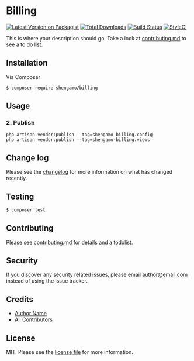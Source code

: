 # Billing

[![Latest Version on Packagist][ico-version]][link-packagist]
[![Total Downloads][ico-downloads]][link-downloads]
[![Build Status][ico-travis]][link-travis]
[![StyleCI][ico-styleci]][link-styleci]

This is where your description should go. Take a look at [contributing.md](contributing.md) to see a to do list.

## Installation

Via Composer

``` bash
$ composer require shengamo/billing
```

## Usage
### 2. Publish
``` 
php artisan vendor:publish --tag=shengamo-billing.config
php artisan vendor:publish --tag=shengamo-billing.views
```
## Change log

Please see the [changelog](changelog.md) for more information on what has changed recently.

## Testing

``` bash
$ composer test
```

## Contributing

Please see [contributing.md](contributing.md) for details and a todolist.

## Security

If you discover any security related issues, please email author@email.com instead of using the issue tracker.

## Credits

- [Author Name][link-author]
- [All Contributors][link-contributors]

## License

MIT. Please see the [license file](license.md) for more information.

[ico-version]: https://img.shields.io/packagist/v/shengamo/billing.svg?style=flat-square
[ico-downloads]: https://img.shields.io/packagist/dt/shengamo/billing.svg?style=flat-square
[ico-travis]: https://img.shields.io/travis/shengamo/billing/master.svg?style=flat-square
[ico-styleci]: https://styleci.io/repos/12345678/shield

[link-packagist]: https://packagist.org/packages/shengamo/billing
[link-downloads]: https://packagist.org/packages/shengamo/billing
[link-travis]: https://travis-ci.org/shengamo/billing
[link-styleci]: https://styleci.io/repos/12345678
[link-author]: https://github.com/shengamo
[link-contributors]: ../../contributors

